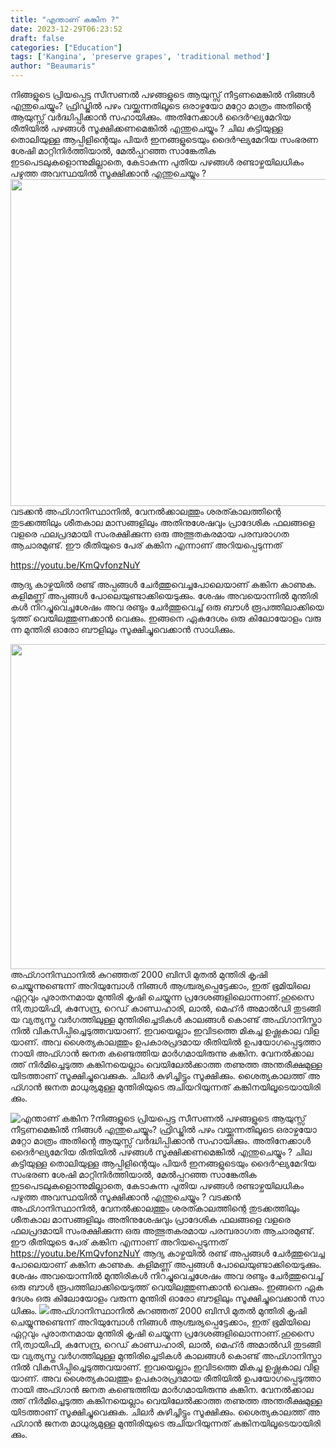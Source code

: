 ```yaml
---
title: "എന്താണ് കങ്കിന ?"
date: 2023-12-29T06:23:52
draft: false
categories: ["Education"]
tags: ['Kangina', 'preserve grapes', 'traditional method']
author: "Beaumaris"
---
```


നിങ്ങളുടെ പ്രിയപ്പെട്ട സീസണൽ പഴങ്ങളുടെ ആയുസ്സ് നീട്ടണമെങ്കിൽ നിങ്ങൾ എന്തുചെയ്യും? ഫ്രിഡ്ജിൽ പഴം വയ്ക്കുന്നതിലൂടെ ഒരാഴ്ചയോ മറ്റോ മാത്രം അതിന്റെ ആയുസ്സ് വർദ്ധിപ്പിക്കാൻ സഹായിക്കും. അതിനേക്കാൾ ദൈർഘ്യമേറിയ രീതിയിൽ പഴങ്ങൾ സൂക്ഷിക്കണമെങ്കിൽ എന്തുചെയ്യും ? ചില കട്ടിയുള്ള തൊലിയുള്ള ആപ്പിളിന്റെയും പിയർ ഇനങ്ങളുടെയും ദൈർഘ്യമേറിയ സംഭരണ ​​ശേഷി മാറ്റിനിർത്തിയാൽ, മേൽപ്പറഞ്ഞ സാങ്കേതിക ഇടപെടലുകളൊന്നുമില്ലാതെ, കേടാകുന്ന പുതിയ പഴങ്ങൾ രണ്ടാഴ്ചയിലധികം പഴുത്ത അവസ്ഥയിൽ സൂക്ഷിക്കാൻ എന്തുചെയ്യും ? <img class="alignnone size-full wp-image-435929" src="https://cdn.boolokam.com/articles/2023/12/fwffwff.jpg" alt="" width="600" height="523" />വടക്കൻ അഫ്ഗാനിസ്ഥാനിൽ, വേനൽക്കാലത്തും ശരത്കാലത്തിന്റെ തുടക്കത്തിലും ശീതകാല മാസങ്ങളിലും അതിനുശേഷവും പ്രാദേശിക ഫലങ്ങളെ വളരെ ഫലപ്രദമായി സംരക്ഷിക്കുന്ന ഒരു അത്ഭുതകരമായ പരമ്പരാഗത ആചാരമുണ്ട്. ഈ രീതിയുടെ പേര് കങ്കിന എന്നാണ് അറിയപ്പെടുന്നത്

https://youtu.be/KmQvfonzNuY

ആ​ദ്യ കാ​ഴ്ച​യി​ൽ ര​ണ്ട് അ​പ്പ​ങ്ങ​ൾ ചേ​ർ​ത്തുവെ​ച്ച​പോ​ലെ​യാ​ണ് ക​ങ്കി​ന കാ​ണു​ക. ക​ളി​മ​ണ്ണ് അ​പ്പ​ങ്ങ​ൾ പോ​ലെ​യു​ണ്ടാ​ക്കി​യെ​ടു​ക്കും. ​ശേ​ഷം അ​വ​യൊ​ന്നി​ൽ മു​ന്തി​രി​ക​ൾ നി​റ​ച്ചുവെ​ച്ചശേ​ഷം അ​വ ര​ണ്ടും ചേ​ർ​ത്തുവെ​ച്ച് ഒ​രു ബൗ​ൾ രൂ​പ​ത്തി​ലാ​ക്കി​യെ​ടു​ത്ത് വെ​യി​ല​ത്തു​ണ​ക്കാ​ൻ വെ​ക്കും. ഇ​ങ്ങ​നെ ഏ​ക​ദേ​ശം ഒ​രു കി​ലോ​യോ​ളം വ​രു​ന്ന മു​ന്തി​രി ഓ​രോ ബൗ​ളി​ലും സൂ​ക്ഷി​ച്ചുവെ​ക്കാ​ൻ സാ​ധി​ക്കും.

<img class="alignnone size-full wp-image-435931" src="https://cdn.boolokam.com/articles/2023/12/dddqdq.jpg" alt="" width="780" height="520" />അഫ്ഗാനിസ്ഥാനിൽ കുറഞ്ഞത് 2000 ബിസി മുതൽ മുന്തിരി കൃഷി ചെയ്യുന്നുണ്ടെന്ന് അറിയുമ്പോൾ നിങ്ങൾ ആശ്ചര്യപ്പെട്ടേക്കാം, ഇത് ഭൂമിയിലെ ഏറ്റവും പുരാതനമായ മുന്തിരി കൃഷി ചെയ്യുന്ന പ്രദേശങ്ങളിലൊന്നാണ്.ഹു​സൈ​നി,ത്വാ​യി​ഫി, ക​സേ​ന്ദ്ര, റെ​ഡ് കാ​ണ്ഡ​ഹാ​രി, ലാ​ൽ, മെ​ഹ്ർ അ​മാ​ൽ​ഡി തു​ട​ങ്ങി​യ വ്യ​ത്യ​സ്ത വ​ർ​ഗ​ത്തി​ലു​ള്ള മു​ന്തി​രി​ച്ചെ​ടി​ക​ൾ കാ​ല​ങ്ങ​ൾ കൊ​ണ്ട് അ​ഫ്ഗാ​നി​സ്താ​നി​ൽ വി​ക​സി​പ്പി​ച്ചെ​ടു​ത്ത​വ​യാ​ണ്. ഇ​വ​യെ​ല്ലാം ഇ​വി​ടത്തെ മി​ക​ച്ച ഉ​ഷ്ണ​കാ​ല വി​ള​യാ​ണ്. അ​വ ശൈ​ത്യ​കാ​ല​ത്തും ഉ​പ​കാ​ര​പ്ര​ദ​മാ​യ രീ​തി​യി​ൽ ഉ​പ​യോ​ഗ​പ്പെ​ടു​ത്താ​നാ​യി അ​ഫ്ഗാ​ൻ ജ​ന​ത ക​ണ്ടെ​ത്തി​യ മാ​ർ​ഗ​മാ​യി​രു​ന്നു ക​ങ്കി​ന. വേ​ന​ൽ​ക്കാ​ല​ത്ത് നി​ർ​മിച്ചെ​ടു​ത്ത ക​ങ്കി​ന​യെ​ല്ലാം വെ​യി​ലേ​ൽ​ക്കാ​ത്ത ത​ണു​ത്ത അ​ന്ത​രീ​ക്ഷ​മു​ള്ള​യി​ട​ത്താ​ണ് സൂ​ക്ഷി​ച്ചുവെ​ക്കു​ക. ചി​ല​ർ കു​ഴി​ച്ചി​ട്ടും സൂ​ക്ഷി​ക്കും. ശൈ​ത്യ​കാ​ല​ത്ത് അ​ഫ്ഗാ​ൻ ജ​ന​ത മാ​ധു​ര്യ​മു​ള്ള മു​ന്തി​രി​യു​ടെ രു​ചി​യ​റി​യു​ന്ന​ത് ക​ങ്കി​ന​യി​ലൂ​ടെ​യാ​യി​രി​ക്കും.


![എന്താണ് കങ്കിന ?](https://cdn.boolokam.com/articles/2023/12/fwffwff.jpg)നിങ്ങളുടെ പ്രിയപ്പെട്ട സീസണൽ പഴങ്ങളുടെ ആയുസ്സ് നീട്ടണമെങ്കിൽ നിങ്ങൾ എന്തുചെയ്യും? ഫ്രിഡ്ജിൽ പഴം വയ്ക്കുന്നതിലൂടെ ഒരാഴ്ചയോ മറ്റോ മാത്രം അതിന്റെ ആയുസ്സ് വർദ്ധിപ്പിക്കാൻ സഹായിക്കും. അതിനേക്കാൾ ദൈർഘ്യമേറിയ രീതിയിൽ പഴങ്ങൾ സൂക്ഷിക്കണമെങ്കിൽ എന്തുചെയ്യും ? ചില കട്ടിയുള്ള തൊലിയുള്ള ആപ്പിളിന്റെയും പിയർ ഇനങ്ങളുടെയും ദൈർഘ്യമേറിയ സംഭരണ ​​ശേഷി മാറ്റിനിർത്തിയാൽ, മേൽപ്പറഞ്ഞ സാങ്കേതിക ഇടപെടലുകളൊന്നുമില്ലാതെ, കേടാകുന്ന പുതിയ പഴങ്ങൾ രണ്ടാഴ്ചയിലധികം പഴുത്ത അവസ്ഥയിൽ സൂക്ഷിക്കാൻ എന്തുചെയ്യും ? വടക്കൻ അഫ്ഗാനിസ്ഥാനിൽ, വേനൽക്കാലത്തും ശരത്കാലത്തിന്റെ തുടക്കത്തിലും ശീതകാല മാസങ്ങളിലും അതിനുശേഷവും പ്രാദേശിക ഫലങ്ങളെ വളരെ ഫലപ്രദമായി സംരക്ഷിക്കുന്ന ഒരു അത്ഭുതകരമായ പരമ്പരാഗത ആചാരമുണ്ട്. ഈ രീതിയുടെ പേര് കങ്കിന എന്നാണ് അറിയപ്പെടുന്നത് https://youtu.be/KmQvfonzNuY ആ​ദ്യ കാ​ഴ്ച​യി​ൽ ര​ണ്ട് അ​പ്പ​ങ്ങ​ൾ ചേ​ർ​ത്തുവെ​ച്ച​പോ​ലെ​യാ​ണ് ക​ങ്കി​ന കാ​ണു​ക. ക​ളി​മ​ണ്ണ് അ​പ്പ​ങ്ങ​ൾ പോ​ലെ​യു​ണ്ടാ​ക്കി​യെ​ടു​ക്കും. ​ശേ​ഷം അ​വ​യൊ​ന്നി​ൽ മു​ന്തി​രി​ക​ൾ നി​റ​ച്ചുവെ​ച്ചശേ​ഷം അ​വ ര​ണ്ടും ചേ​ർ​ത്തുവെ​ച്ച് ഒ​രു ബൗ​ൾ രൂ​പ​ത്തി​ലാ​ക്കി​യെ​ടു​ത്ത് വെ​യി​ല​ത്തു​ണ​ക്കാ​ൻ വെ​ക്കും. ഇ​ങ്ങ​നെ ഏ​ക​ദേ​ശം ഒ​രു കി​ലോ​യോ​ളം വ​രു​ന്ന മു​ന്തി​രി ഓ​രോ ബൗ​ളി​ലും സൂ​ക്ഷി​ച്ചുവെ​ക്കാ​ൻ സാ​ധി​ക്കും. ![](https://cdn.boolokam.com/articles/2023/12/dddqdq.jpg)അഫ്ഗാനിസ്ഥാനിൽ കുറഞ്ഞത് 2000 ബിസി മുതൽ മുന്തിരി കൃഷി ചെയ്യുന്നുണ്ടെന്ന് അറിയുമ്പോൾ നിങ്ങൾ ആശ്ചര്യപ്പെട്ടേക്കാം, ഇത് ഭൂമിയിലെ ഏറ്റവും പുരാതനമായ മുന്തിരി കൃഷി ചെയ്യുന്ന പ്രദേശങ്ങളിലൊന്നാണ്.ഹു​സൈ​നി,ത്വാ​യി​ഫി, ക​സേ​ന്ദ്ര, റെ​ഡ് കാ​ണ്ഡ​ഹാ​രി, ലാ​ൽ, മെ​ഹ്ർ അ​മാ​ൽ​ഡി തു​ട​ങ്ങി​യ വ്യ​ത്യ​സ്ത വ​ർ​ഗ​ത്തി​ലു​ള്ള മു​ന്തി​രി​ച്ചെ​ടി​ക​ൾ കാ​ല​ങ്ങ​ൾ കൊ​ണ്ട് അ​ഫ്ഗാ​നി​സ്താ​നി​ൽ വി​ക​സി​പ്പി​ച്ചെ​ടു​ത്ത​വ​യാ​ണ്. ഇ​വ​യെ​ല്ലാം ഇ​വി​ടത്തെ മി​ക​ച്ച ഉ​ഷ്ണ​കാ​ല വി​ള​യാ​ണ്. അ​വ ശൈ​ത്യ​കാ​ല​ത്തും ഉ​പ​കാ​ര​പ്ര​ദ​മാ​യ രീ​തി​യി​ൽ ഉ​പ​യോ​ഗ​പ്പെ​ടു​ത്താ​നാ​യി അ​ഫ്ഗാ​ൻ ജ​ന​ത ക​ണ്ടെ​ത്തി​യ മാ​ർ​ഗ​മാ​യി​രു​ന്നു ക​ങ്കി​ന. വേ​ന​ൽ​ക്കാ​ല​ത്ത് നി​ർ​മിച്ചെ​ടു​ത്ത ക​ങ്കി​ന​യെ​ല്ലാം വെ​യി​ലേ​ൽ​ക്കാ​ത്ത ത​ണു​ത്ത അ​ന്ത​രീ​ക്ഷ​മു​ള്ള​യി​ട​ത്താ​ണ് സൂ​ക്ഷി​ച്ചുവെ​ക്കു​ക. ചി​ല​ർ കു​ഴി​ച്ചി​ട്ടും സൂ​ക്ഷി​ക്കും. ശൈ​ത്യ​കാ​ല​ത്ത് അ​ഫ്ഗാ​ൻ ജ​ന​ത മാ​ധു​ര്യ​മു​ള്ള മു​ന്തി​രി​യു​ടെ രു​ചി​യ​റി​യു​ന്ന​ത് ക​ങ്കി​ന​യി​ലൂ​ടെ​യാ​യി​രി​ക്കും.
